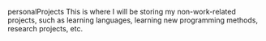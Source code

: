 personalProjects
This is where I will be storing my non-work-related projects, such as learning
languages, learning new programming methods, research projects, etc.
